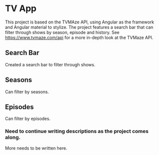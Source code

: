 # TV App

This project is based on the TVMAze API, using Angular as the framework and Angular material to stylize. The project features a search bar that can filter through shows by season, episode and history.
See https://www.tvmaze.com/api for a more in-depth look at the TVMaze API.

## Search Bar

Created a search bar to filter through shows.

## Seasons

Can filter by seasons.

## Episodes

Can filter by episodes.

### Need to continue writing descriptions as the project comes along.

More needs to be written here.
